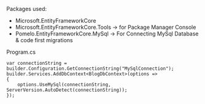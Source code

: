 ﻿Packages used:
- Microsoft.EntityFrameworkCore
- Microsoft.EntityFrameworkCore.Tools -> for Package Manager Console
- Pomelo.EntityFrameworkCore.MySql -> For Connecting MySql Database & code first migrations

Program.cs
```
var connectionString = builder.Configuration.GetConnectionString("MySqlConnection");
builder.Services.AddDbContext<BlogDbContext>(options =>
{
    options.UseMySql(connectionString, ServerVersion.AutoDetect(connectionString));
});
```